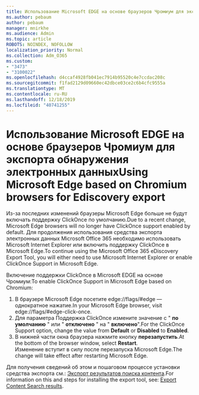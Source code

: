 ```yaml
---
title: Использование Microsoft EDGE на основе браузеров Чромиум для экспорта обнаружения электронных данных
ms.author: pebaum
author: pebaum
manager: mnirkhe
ms.audience: Admin
ms.topic: article
ROBOTS: NOINDEX, NOFOLLOW
localization_priority: Normal
ms.collection: Adm_O365
ms.custom:
- "3473"
- "3100022"
ms.openlocfilehash: d4ccaf4928fb041ec7914b95520c4e7ccdac208c
ms.sourcegitcommit: f1fad2129d09660ec42dbce03ce2c6b4cfc9555a
ms.translationtype: MT
ms.contentlocale: ru-RU
ms.lasthandoff: 12/18/2019
ms.locfileid: "40741255"
---
```

# <a name="using-microsoft-edge-based-on-chromium-browsers-for-ediscovery-export"></a><span data-ttu-id="8584e-102">Использование Microsoft EDGE на основе браузеров Чромиум для экспорта обнаружения электронных данных</span><span class="sxs-lookup"><span data-stu-id="8584e-102">Using Microsoft Edge based on Chromium browsers for Ediscovery export</span></span>

<span data-ttu-id="8584e-103">Из-за последних изменений браузеры Microsoft Edge больше не будут включать поддержку ClickOnce по умолчанию.</span><span class="sxs-lookup"><span data-stu-id="8584e-103">Due to a recent change, Microsoft Edge browsers will no longer have ClickOnce support enabled by default.</span></span> <span data-ttu-id="8584e-104">Для продолжения использования средства экспорта электронных данных Microsoft Office 365 необходимо использовать Microsoft Internet Explorer или включить поддержку ClickOnce в Microsoft Edge.</span><span class="sxs-lookup"><span data-stu-id="8584e-104">To continue using the Microsoft Office 365 eDiscovery Export Tool, you will either need to use Microsoft Internet Explorer or enable ClickOnce Support in Microsoft Edge.</span></span> 

<span data-ttu-id="8584e-105">Включение поддержки ClickOnce в Microsoft EDGE на основе Чромиум:</span><span class="sxs-lookup"><span data-stu-id="8584e-105">To enable ClickOnce Support in Microsoft Edge based on Chromium:</span></span> 
1. <span data-ttu-id="8584e-106">В браузере Microsoft Edge посетите edge://flags/#edge — однократное нажатие.</span><span class="sxs-lookup"><span data-stu-id="8584e-106">In your Microsoft Edge browser, visit edge://flags/#edge-click-once.</span></span>
2. <span data-ttu-id="8584e-107">Для параметра Поддержка ClickOnce измените значение с " **по умолчанию** " или " **отключено** " на " **включено**".</span><span class="sxs-lookup"><span data-stu-id="8584e-107">For the ClickOnce Support option, change the value from **Default** or **Disabled** to **Enabled**.</span></span> 
3. <span data-ttu-id="8584e-108">В нижней части окна браузера нажмите кнопку **перезапустить**.</span><span class="sxs-lookup"><span data-stu-id="8584e-108">At the bottom of the browser window, select **Restart**.</span></span> <br>
 <span data-ttu-id="8584e-109">Изменение вступит в силу после перезапуска Microsoft Edge.</span><span class="sxs-lookup"><span data-stu-id="8584e-109">The change will take effect after restarting Microsoft Edge.</span></span> 

<span data-ttu-id="8584e-110">Для получения сведений об этом и пошаговом процессе установки средства экспорта см.: [Экспорт результатов поиска контента](https://docs.microsoft.com/microsoft-365/compliance/export-search-results).</span><span class="sxs-lookup"><span data-stu-id="8584e-110">For information on this and steps for installing the  export tool, see: [ Export Content Search results](https://docs.microsoft.com/microsoft-365/compliance/export-search-results).</span></span>